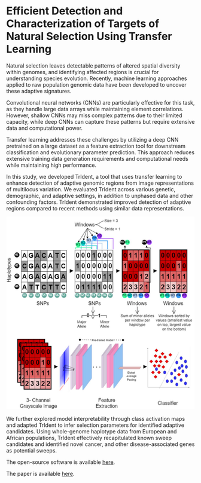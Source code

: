 
# Efficient Detection and Characterization of Targets of Natural Selection Using Transfer Learning

Natural selection leaves detectable patterns of altered spatial diversity within genomes, and identifying affected regions is crucial for understanding species evolution. Recently, machine learning approaches applied to raw population genomic data have been developed to uncover these adaptive signatures. 

Convolutional neural networks (CNNs) are particularly effective for this task, as they handle large data arrays while maintaining element correlations. However, shallow CNNs may miss complex patterns due to their limited capacity, while deep CNNs can capture these patterns but require extensive data and computational power. 

Transfer learning addresses these challenges by utilizing a deep CNN pretrained on a large dataset as a feature extraction tool for downstream classification and evolutionary parameter prediction. This approach reduces extensive training data generation requirements and computational needs while maintaining high performance. 

In this study, we developed TrIdent, a tool that uses transfer learning to enhance detection of adaptive genomic regions from image representations of multilocus variation. We evaluated TrIdent across various genetic, demographic, and adaptive settings, in addition to unphased data and other confounding factors. TrIdent demonstrated improved detection of adaptive regions compared to recent methods using similar data representations. 

![](/assets/Trident.png)

We further explored model interpretability through class activation maps and adapted TrIdent to infer selection parameters for identified adaptive candidates. Using whole-genome haplotype data from European and African populations, TrIdent effectively recapitulated known sweep candidates and identified novel cancer, and other disease-associated genes as potential sweeps.

The open-source software is available [here](https://www.github.com/sandipanpaul06/TrIdent).

The paper is available [here](/assets/Trident_paper.pdf).


